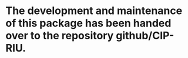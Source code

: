 # The development and maintenance of this package has been handed over to the repository github/CIP-RIU. 